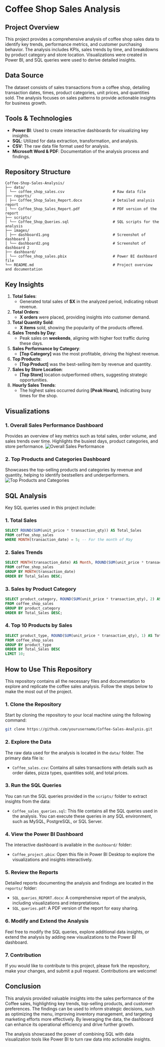 # Coffee Shop Sales Analysis

## Project Overview
This project provides a comprehensive analysis of coffee shop sales data to identify key trends, performance metrics, and customer purchasing behavior. The analysis includes KPIs, sales trends by time, and breakdowns by product category and store location. Visualizations were created in Power BI, and SQL queries were used to derive detailed insights.

## Data Source
The dataset consists of sales transactions from a coffee shop, detailing transaction dates, times, product categories, unit prices, and quantities sold. The analysis focuses on sales patterns to provide actionable insights for business growth.

## Tools & Technologies
- **Power BI**: Used to create interactive dashboards for visualizing key insights.
- **SQL**: Utilized for data extraction, transformation, and analysis.
- **CSV**: The raw data file format used for analysis.
- **Microsoft Word & PDF**: Documentation of the analysis process and findings.

## Repository Structure
```
Coffee-Shop-Sales-Analysis/ 
├── data/ 
│ └── coffee_shop_sales.csv                      # Raw data file 
├── reports/ 
│ ├── Coffee_Shop_Sales_Report.docx              # Detailed analysis report 
│ └── Coffee_Shop_Sales_Report.pdf               # PDF version of the report 
├── scripts/ 
│ └── Coffee_Shop_Queries.sql                    # SQL scripts for the analysis 
├── images/ 
│ ├── dashboard1.png                             # Screenshot of dashboard 1 
│ └── dashboard2.png                             # Screenshot of dashboard 2 
├── dashboard/ 
│ └── coffee_shop_sales.pbix                     # Power BI dashboard file
└── README.md                                    # Project overview and documentation
```

## Key Insights
1. **Total Sales**:
   - Generated total sales of **$X** in the analyzed period, indicating robust revenue.
2. **Total Orders**:
   - **X orders** were placed, providing insights into customer demand.
3. **Total Quantity Sold**:
   - **X items** sold, showing the popularity of the products offered.
4. **Sales Trends by Day**:
   - Peak sales on **weekends**, aligning with higher foot traffic during these days.
5. **Sales Performance by Category**:
   - **[Top Category]** was the most profitable, driving the highest revenue.
6. **Top Products**:
   - **[Top Product]** was the best-selling item by revenue and quantity.
7. **Sales by Store Location**:
   - **[Top Store]** location outperformed others, suggesting strategic opportunities.
8. **Hourly Sales Trends**:
   - The highest sales occurred during **[Peak Hours]**, indicating busy times for the shop.

## Visualizations
### 1. Overall Sales Performance Dashboard
Provides an overview of key metrics such as total sales, order volume, and sales trends over time. Highlights the busiest days, product categories, and store performance.
![Overall Sales Performance](images/dashboard1.png)

### 2. Top Products and Categories Dashboard
Showcases the top-selling products and categories by revenue and quantity, helping to identify bestsellers and underperformers.
![Top Products and Categories](images/dashboard2.png)

## SQL Analysis
Key SQL queries used in this project include:

### 1. Total Sales
```sql
SELECT ROUND(SUM(unit_price * transaction_qty)) AS Total_Sales
FROM coffee_shop_sales
WHERE MONTH(transaction_date) = 5; -- For the month of May
```
### 2. Sales Trends
```sql
SELECT MONTH(transaction_date) AS Month, ROUND(SUM(unit_price * transaction_qty)) AS Total_Sales
FROM coffee_shop_sales
GROUP BY MONTH(transaction_date)
ORDER BY Total_Sales DESC;
```
### 3. Sales by Product Category
```sql
SELECT product_category, ROUND(SUM(unit_price * transaction_qty), 2) AS Total_Sales
FROM coffee_shop_sales
GROUP BY product_category
ORDER BY Total_Sales DESC;
```
### 4. Top 10 Products by Sales
```sql
SELECT product_type, ROUND(SUM(unit_price * transaction_qty), 1) AS Total_Sales
FROM coffee_shop_sales
GROUP BY product_type
ORDER BY Total_Sales DESC
LIMIT 10;
```
## How to Use This Repository

This repository contains all the necessary files and documentation to explore and replicate the coffee sales analysis. Follow the steps below to make the most out of the project.

### 1. Clone the Repository
Start by cloning the repository to your local machine using the following command:
```bash
git clone https://github.com/yourusername/Coffee-Sales-Analysis.git
```

### 2. Explore the Data
The raw data used for the analysis is located in the `data/` folder. The primary data file is:
- `Coffee_sales.csv`: Contains all sales transactions with details such as order dates, pizza types, quantities sold, and total prices.

### 3. Run the SQL Queries
You can run the SQL queries provided in the `scripts/` folder to extract insights from the data:
- `Coffee_sales_queries.sql`: This file contains all the SQL queries used in the analysis. You can execute these queries in any SQL environment, such as MySQL, PostgreSQL, or SQL Server.

### 4. View the Power BI Dashboard
The interactive dashboard is available in the `dashboard/` folder:
- `Coffee_project.pbix`: Open this file in Power BI Desktop to explore the visualizations and insights interactively.

### 5. Review the Reports
Detailed reports documenting the analysis and findings are located in the `reports/` folder:
- `SQL_queries_REPORT.docx`: A comprehensive report of the analysis, including visualizations and interpretations.
- `SQL_queries.pdf`: A PDF version of the report for easy sharing.

### 6. Modify and Extend the Analysis
Feel free to modify the SQL queries, explore additional data insights, or extend the analysis by adding new visualizations to the Power BI dashboard.

### 7. Contribution
If you would like to contribute to this project, please fork the repository, make your changes, and submit a pull request. Contributions are welcome!

## Conclusion

This analysis provided valuable insights into the sales performance of the Coffee sales, highlighting key trends, top-selling products, and customer preferences. The findings can be used to inform strategic decisions, such as optimizing the menu, improving inventory management, and targeting marketing efforts more effectively. By leveraging the data, the dashboard can enhance its operational efficiency and drive further growth.

The analysis showcased the power of combining SQL with data visualization tools like Power BI to turn raw data into actionable insights.
